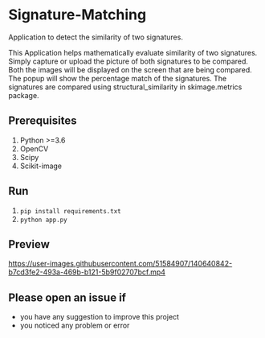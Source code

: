 # Signature-Matching
Application to detect the similarity of two signatures.

This Application helps mathematically evaluate similarity of two signatures. 
Simply capture or upload the picture of both signatures to be compared.
Both the images will be displayed on the screen that are being compared.
The popup will show the percentage match of the signatures.
The signatures are compared using structural_similarity in skimage.metrics package.


## Prerequisites
1. Python >=3.6
2. OpenCV
3. Scipy
4. Scikit-image


## Run
1. `pip install requirements.txt`
2. `python app.py`


## Preview
<!-- ![Preview](assets/Signature.gif) -->

https://user-images.githubusercontent.com/51584907/140640842-b7cd3fe2-493a-469b-b121-5b9f02707bcf.mp4



## Please open an issue if
* you have any suggestion to improve this project
* you noticed any problem or error
